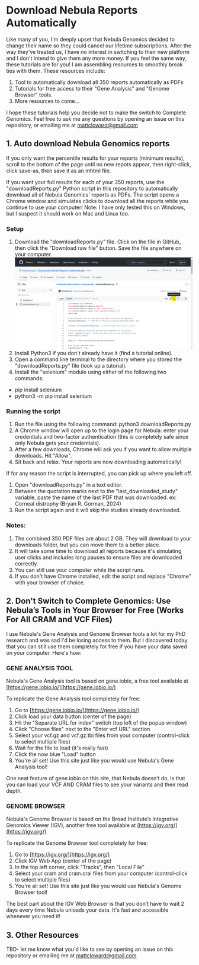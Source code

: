 # Download Nebula Reports Automatically
Like many of you, I'm deeply upset that Nebula Genomics decided to change their name so they could cancel our lifetime subscriptions. After the way they've treated us, I have no interest in switching to their new platform and I don't intend to give them any more money. If you feel the same way, these tutorials are for you! I am assembling resources to smoothly break ties with them. These resources include:
1. Tool to automatically download all 350 reports automatically as PDFs
2. Tutorials for free access to their "Gene Analysis" and "Genome Browser" tools.
3. More resources to come...

I hope these tutorials help you decide not to make the switch to Complete Genomics. Feel free to ask me any questions by opening an issue on this repository, or emailing me at mattcloward@gmail.com

## 1. Auto download Nebula Genomics reports
If you only want the percentile results for your reports (minimum results), scroll to the bottom of the page until no new repots appear, then right-click, click save-as, then save it as an mhtml file.

If you want your full results for each of your 350 reports, use the "downloadReports.py" Python script in this repository to automatically download all of Nebula Genomics' reports as PDFs. The script opens a Chrome window and simulates clicks to download all the reports while you continue to use your computer!
Note: I have only tested this on Windows, but I suspect it should work on Mac and Linux too.
### Setup
1. Download the "downloadReports.py" file. Click on the file in GitHub, then click the "Download raw file" button. Save the file anywhere on your computer.
![Image explaining where download button is](download_github_file.png)
2. Install Python3 if you don't already have it (find a tutorial online).
3. Open a command line terminal to the directory where you stored the "downloadReports.py" file (look up a tutorial).
4. Install the "selenium" module using either of the following two commands:
- pip install selenium
- python3 -m pip install selenium
### Running the script
1. Run the file using the following command: python3 downloadReports.py
2. A Chrome window will open up to the login page for Nebula: enter your credentials and two-factor authentication (this is completely safe since only Nebula gets your credentials).
3. After a few downloads, Chrome will ask you if you want to allow multiple downloads. Hit "Allow".
4. Sit back and relax. Your reports are now downloading automatically!

If for any reason the script is interrupted, you can pick up where you left off.
1. Open "downloadReports.py" in a text editor.
2. Between the quotation marks next to the "last_downloaded_study" variable, paste the name of the last PDF that was downloaded. ex: Corneal distrophy (Bryan R. Gorman, 2024)
3. Run the script again and it will skip the studies already downloaded.

### Notes:
1. The combined 350 PDF files are about 2 GB. They will download to your downloads folder, but you can move them to a better place.
2. It will take some time to download all reports because it's simulating user clicks and includes long pauses to ensure files are downloaded correctly.
3. You can still use your computer while the script runs.
4. If you don't have Chrome installed, edit the script and replace "Chrome" with your browser of choice.

## 2. Don't Switch to Complete Genomics: Use Nebula’s Tools in Your Browser for Free (Works For All CRAM and VCF Files)
I use Nebula's Gene Analysis and Genome Browser tools a lot for my PhD research and was sad I'd be losing access to them. But I discovered today that you can still use them completely for free if you have your data saved on your computer. Here's how:

### GENE ANALYSIS TOOL
Nebula's Gene Analysis tool is based on gene.iobio, a free tool available at [https://gene.iobio.io/](https://gene.iobio.io/)

To replicate the Gene Analysis tool completely for free:
1. Go to [https://gene.iobio.io/](https://gene.iobio.io/)
2. Click load your data button (center of the page)
3. Hit the "Separate URL for index" switch (top left of the popup window)
4. Click "Choose files" next to the "Enter vcf URL" section
5. Select your vcf.gz and vcf.gz.tbi files from your computer (control-click to select multiple files)
6. Wait for the file to load (it's really fast)
7. Click the now blue "Load" button
8. You're all set! Use this site just like you would use Nebula's Gene Analysis tool!

One neat feature of gene.iobio on this site, that Nebula doesn’t do, is that you can load your VCF AND CRAM files to see your variants and their read depth.

### GENOME BROWSER
Nebula's Genome Browser is based on the Broad Institute’s Integrative Genomics Viewer (IGV), another free tool available at [https://igv.org/](https://igv.org/)

To replicate the Genome Browser tool completely for free:
1. Go to [https://igv.org/](https://igv.org/)
2. Click IGV Web App (center of the page)
3. In the top left corner, click "Tracks", then "Local File"
4. Select your cram and cram.crai files from your computer (control-click to select multiple files)
5. You're all set! Use this site just like you would use Nebula's Genome Browser tool!

The best part about the IGV Web Browser is that you don’t have to wait 2 days every time Nebula unloads your data. It's fast and accessible whenever you need it!

## 3. Other Resources
TBD- let me know what you'd like to see by opening an issue on this repository or emailing me at mattcloward@gmail.com

